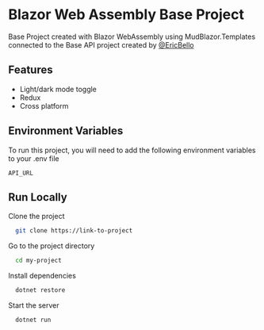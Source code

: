 
# Blazor Web Assembly Base Project

Base Project created with Blazor WebAssembly using MudBlazor.Templates connected to the Base API project created by [@EricBello](https://github.com/EricBello)


## Features

- Light/dark mode toggle
- Redux
- Cross platform


## Environment Variables

To run this project, you will need to add the following environment variables to your .env file

`API_URL`


## Run Locally

Clone the project

```bash
  git clone https://link-to-project
```

Go to the project directory

```bash
  cd my-project
```

Install dependencies

```bash
  dotnet restore
```

Start the server

```bash
  dotnet run
```

